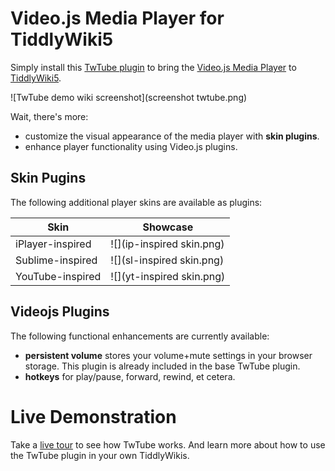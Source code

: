 # Video.js Media Player for TiddlyWiki5

Simply install this [TwTube plugin](https://github.com/TheDiveO/TwTube/releases/latest)
to bring the [Video.js Media Player](https://videojs.com/)
to [TiddlyWiki5](https://tiddlywiki.com/).

![TwTube demo wiki screenshot](screenshot twtube.png)

Wait, there's more:
* customize the visual appearance of the media player with **skin plugins**.
* enhance player functionality using Video.js plugins.

## Skin Pugins

The following additional player skins are available as plugins:

| Skin | Showcase |
| ---- | -------- |
| iPlayer-inspired | ![](ip-inspired skin.png) |
| Sublime-inspired | ![](sl-inspired skin.png) |
| YouTube-inspired | ![](yt-inspired skin.png) |

## Videojs Plugins

The following functional enhancements are currently available:

* **persistent volume** stores your volume+mute settings in your browser
  storage. This plugin is already included in the base TwTube plugin.
* **hotkeys** for play/pause, forward, rewind, et cetera.


# Live Demonstration

Take a [live tour](https://thediveo.github.io/TwTube/output/twtube.html) to see how TwTube
works. And learn more about how to use the TwTube plugin in your own TiddlyWikis.
